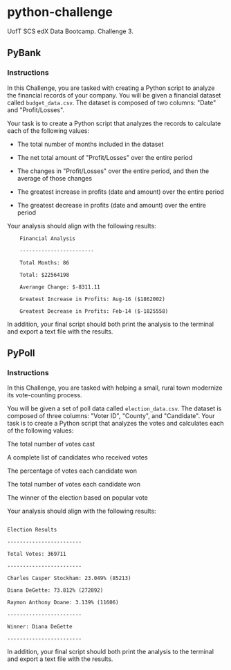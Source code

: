 # python-challenge
UofT SCS edX Data Bootcamp. Challenge 3.

## PyBank

### Instructions

In this Challenge, you are tasked with creating a Python script to analyze the financial records of your company. You will be given a financial dataset called `budget_data.csv`. The dataset is composed of two columns: "Date" and "Profit/Losses".

Your task is to create a Python script that analyzes the records to calculate each of the following values:

- The total number of months included in the dataset

- The net total amount of "Profit/Losses" over the entire period

- The changes in "Profit/Losses" over the entire period, and then the average of those changes

- The greatest increase in profits (date and amount) over the entire period

- The greatest decrease in profits (date and amount) over the entire period

Your analysis should align with the following results:

```
	Financial Analysis

	------------------------

	Total Months: 86

	Total: $22564198
	
	Averange Change: $-8311.11
	
	Greatest Increase in Profits: Aug-16 ($1862002)
	
	Greatest Decrease in Profits: Feb-14 ($-1825558)

```

In addition, your final script should both print the analysis to the terminal and export a text file with the results.

## PyPoll

### Instructions

In this Challenge, you are tasked with helping a small, rural town modernize its vote-counting process.

You will be given a set of poll data called `election_data.csv`. The dataset is composed of three columns: "Voter ID", "County", and "Candidate". Your task is to create a Python script that analyzes the votes and calculates each of the following values:

The total number of votes cast

A complete list of candidates who received votes

The percentage of votes each candidate won

The total number of votes each candidate won

The winner of the election based on popular vote

Your analysis should align with the following results:

```

Election Results

------------------------

Total Votes: 369711

------------------------

Charles Casper Stockham: 23.049% (85213)

Diana DeGette: 73.812% (272892)

Raymon Anthony Doane: 3.139% (11606)

------------------------

Winner: Diana DeGette

------------------------

```

In addition, your final script should both print the analysis to the terminal and export a text file with the results.
